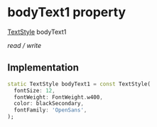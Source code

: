 


# bodyText1 property







[TextStyle](https://api.flutter.dev/flutter/painting/TextStyle-class.html) bodyText1
  
_<span class="feature">read / write</span>_






## Implementation

```dart
static TextStyle bodyText1 = const TextStyle(
  fontSize: 12,
  fontWeight: FontWeight.w400,
  color: blackSecondary,
  fontFamily: 'OpenSans',
);
```







